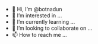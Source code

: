 - 👋 Hi, I’m @botnadun
- 👀 I’m interested in ...
- 🌱 I’m currently learning ...
- 💞️ I’m looking to collaborate on ...
- 📫 How to reach me ...

<!---
botnadun/botnadun is a ✨ special ✨ repository because its `README.md` (this file) appears on your GitHub profile.
You can click the Preview link to take a look at your changes.
--->
